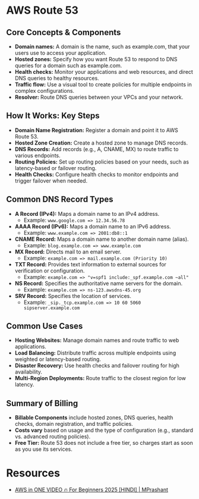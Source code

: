 # AWS Route 53

## Core Concepts & Components

*   **Domain names:** A domain is the name, such as example.com, that your users use to access your application.
*   **Hosted zones:** Specify how you want Route 53 to respond to DNS queries for a domain such as example.com.
*   **Health checks:** Monitor your applications and web resources, and direct DNS queries to healthy resources.
*   **Traffic flow:** Use a visual tool to create policies for multiple endpoints in complex configurations.
*   **Resolver:** Route DNS queries between your VPCs and your network.

## How It Works: Key Steps

*   **Domain Name Registration:** Register a domain and point it to AWS Route 53.
*   **Hosted Zone Creation:** Create a hosted zone to manage DNS records.
*   **DNS Records:** Add records (e.g., A, CNAME, MX) to route traffic to various endpoints.
*   **Routing Policies:** Set up routing policies based on your needs, such as latency-based or failover routing.
*   **Health Checks:** Configure health checks to monitor endpoints and trigger failover when needed.

## Common DNS Record Types

*   **A Record (IPv4):** Maps a domain name to an IPv4 address.
    *   Example: `www.google.com => 12.34.56.78`
*   **AAAA Record (IPv6):** Maps a domain name to an IPv6 address.
    *   Example: `www.example.com => 2001:db8::1`
*   **CNAME Record:** Maps a domain name to another domain name (alias).
    *   Example: `blog.example.com => www.example.com`
*   **MX Record:** Directs mail to an email server.
    *   Example: `example.com => mail.example.com (Priority 10)`
*   **TXT Record:** Provides text information to external sources for verification or configuration.
    *   Example: `example.com => "v=spf1 include:_spf.example.com ~all"`
*   **NS Record:** Specifies the authoritative name servers for the domain.
    *   Example: `example.com => ns-123.awsdns-45.org`
*   **SRV Record:** Specifies the location of services.
    *   Example: `_sip._tcp.example.com => 10 60 5060 sipserver.example.com`

## Common Use Cases

*   **Hosting Websites:** Manage domain names and route traffic to web applications.
*   **Load Balancing:** Distribute traffic across multiple endpoints using weighted or latency-based routing.
*   **Disaster Recovery:** Use health checks and failover routing for high availability.
*   **Multi-Region Deployments:** Route traffic to the closest region for low latency.

## Summary of Billing

*   **Billable Components** include hosted zones, DNS queries, health checks, domain registration, and traffic policies.
*   **Costs vary** based on usage and the type of configuration (e.g., standard vs. advanced routing policies).
*   **Free Tier:** Route 53 does not include a free tier, so charges start as soon as you use its services.


# Resources
* [AWS in ONE VIDEO 🔥 For Beginners 2025 [HINDI] | MPrashant](https://www.youtube.com/watch?v=N4sJj-SxX00)